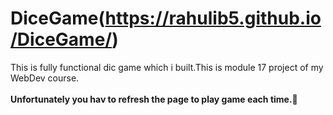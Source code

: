 # DiceGame(https://rahulib5.github.io/DiceGame/)
This is fully functional dic game which i built.This is module 17 project of my WebDev course. <br/> <br/>
**Unfortunately you hav to refresh the page to play game each time.🎲**
